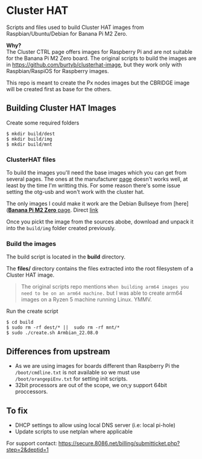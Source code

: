 # Cluster HAT
Scripts and files used to build Cluster HAT images from Raspbian/Ubuntu/Debian for Banana Pi M2 Zero.

**Why?**  
The Cluster CTRL page offers images for Raspberry Pi and are not suitable for the Banana Pi M2 Zero board. The original scripts to build the images are in https://github.com/burtyb/clusterhat-image, but they work only with Raspbian/RaspiOS for Raspberry images.

This repo is meant to create the Px nodes images but the CBRIDGE image will be created first as base for the others.

## Building Cluster HAT Images

Create some required folders
```shell
$ mkdir build/dest
$ mkdir build/img
$ mkdir build/mnt
```

### ClusterHAT files
To build the images you'll need the base images which you can get from several pages. The ones at the manufacturer [page](https://wiki.banana-pi.org/Banana_Pi_BPI-M2_ZERO#Linux) doesn't works well, at least by the time I'm writting this. For some reason there's some issue setting the otg-usb and won't work with the cluster hat.

The only images I could make it work are the Debian Bullseye from [here]([**Banana Pi M2 Zero** page](https://wiki.banana-pi.org/Banana_Pi_BPI-M2_ZERO#Linux). Direct [link](https://www.mediafire.com/file/ahqfobon44htbud/Armbian_22.08.0-trunk_Bananapim2zero_bullseye_current_5.15.43_Server.rar/file)

Once you pickt the image from the sources abobe, download and unpack it into the `build/img` folder created previously.

### Build the images
The build script is located in the **build** directory.

The **files/** directory contains the files extracted into the root filesystem of a Cluster HAT image.

> The original scripts repo mentions `When building arm64 images you need to be on an arm64 machine.` but I was able to create arm64 images on a Ryzen 5 machine running Linux. YMMV.

Run the create script
```shell
$ cd build
$ sudo rm -rf dest/* ||  sudo rm -rf mnt/*
$ sudo ./create.sh Armbian_22.08.0
```

## Differences from upstream
* As we are using images for boards different than Raspberry Pi the `/boot/cmdline.txt` is not available so we must use `/boot/orangepiEnv.txt` for setting init scripts. 
* 32bit processors are out of the scope, we on;y support 64bit proccessors. 

## To fix
* DHCP settings to allow using local DNS server (i.e: local pi-hole)
* Update scripts to use netplan where applicable

For support contact: https://secure.8086.net/billing/submitticket.php?step=2&deptid=1
